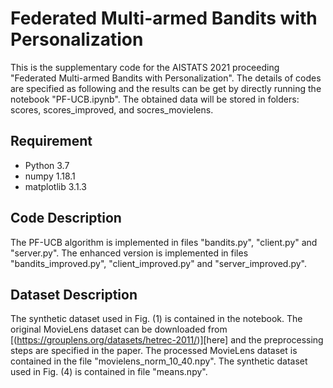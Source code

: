 # Federated Multi-armed Bandits with Personalization

This is the supplementary code for the AISTATS 2021 proceeding "Federated Multi-armed Bandits with Personalization". The details of codes are specified as following and the results can be get by directly running the notebook "PF-UCB.ipynb". The obtained data will be stored in folders: scores, scores_improved, and socres_movielens.

## Requirement

- Python 3.7
- numpy 1.18.1
- matplotlib 3.1.3

## Code Description

The PF-UCB algorithm is implemented in files "bandits.py", "client.py" and "server.py". The enhanced version is implemented in files "bandits_improved.py", "client_improved.py" and "server_improved.py".

## Dataset Description

The synthetic dataset used in Fig. (1) is contained in the notebook. The original MovieLens dataset can be downloaded from [(https://grouplens.org/datasets/hetrec-2011/)][here] and the preprocessing steps are specified in the paper. The processed MovieLens dataset is contained in the file "movielens_norm_10_40.npy". The synthetic dataset used in Fig. (4) is contained in file "means.npy".

